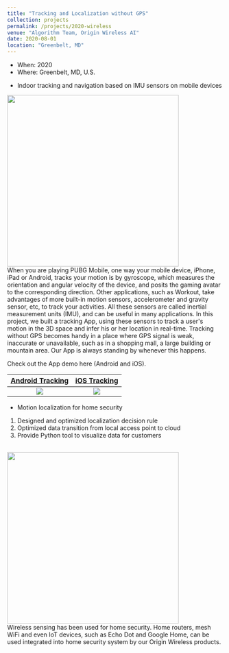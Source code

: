 ```yaml
---
title: "Tracking and Localization without GPS"
collection: projects
permalink: /projects/2020-wireless
venue: "Algorithm Team, Origin Wireless AI"
date: 2020-08-01
location: "Greenbelt, MD"
---
```


- When: 2020
- Where: Greenbelt, MD, U.S.

* Indoor tracking and navigation based on IMU sensors on mobile devices  

<img src="/projects/p1-tracking.jpg" width="400">
<br>
When you are playing <a href="https://www.pubgmobile.com/en-US/" style="text-decoration: none">PUBG Mobile</a>, one way your mobile device, iPhone, iPad or Android, tracks your motion is by gyroscope, which measures the orientation and angular velocity of the device, and posits the gaming avatar to the corresponding direction. Other applications, such as <a href="https://support.apple.com/en-us/HT204523" style="text-decoration: none">Workout</a>, take advantages of more built-in motion sensors, accelerometer and gravity sensor, etc, to track your activities. All these sensors are called inertial measurement units (IMU), and can be useful in many applications. In this project, we built a tracking App, using these sensors to track a user's motion in the 3D space and infer his or her location in real-time. Tracking without GPS becomes handy in a place where GPS signal is weak, inaccurate or unavailable, such as in a shopping mall, a large building or mountain area. Our App is always standing by whenever this happens.

Check out the App demo here (Android and iOS).

[Android Tracking](https://pzan.io/projects/OriginTracking30AndroidApp.mp4)      |  [iOS Tracking](https://pzan.io/projects/OriginTracking30iOSApp.mp4)
:-------------------------:|:-------------------------:
[![](https://pzan.io/projects/android_video_screen.png)](https://pzan.io/projects/OriginTracking30AndroidApp.mp4)  | [![](https://pzan.io/projects/ios_video_screen.png)](https://pzan.io/projects/OriginTracking30iOSApp.mp4)

* Motion localization for home security  
<ol>
    <li>Designed and optimized localization decision rule</li>
    <li>Optimized data transition from local access point to cloud</li>
    <li>Provide Python tool to visualize data for customers</li>
</ol>
<br>
<img src="/projects/p1-motion.png" width="400">
<br>
Wireless sensing has been used for home security. Home routers, mesh WiFi and even IoT devices, such as Echo Dot and Google Home, can be used integrated into home security system by our Origin Wireless products. 
